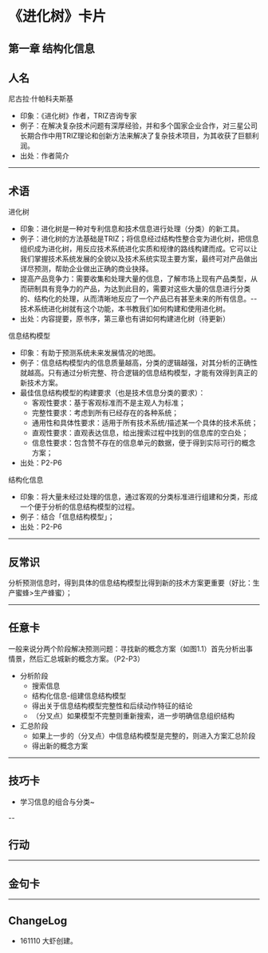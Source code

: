 # 《进化树》卡片




## 第一章 结构化信息



## 人名

尼古拉·什帕科夫斯基

- 印象：《进化树》作者，TRIZ咨询专家
- 例子：在解决复杂技术问题有深厚经验，并和多个国家企业合作，对三星公司长期合作中用TRIZ理论和创新方法来解决了复杂技术项目，为其收获了巨额利润。
- 出处：作者简介



---

## 术语

进化树

- 印象：进化树是一种对专利信息和技术信息进行处理（分类）的新工具。
- 例子：进化树的方法基础是TRIZ；将信息经过结构性整合变为进化树，把信息组织成为进化树，用反应技术系统进化实质和规律的路线构建而成。它可以让我们掌握技术系统发展的全貌以及技术系统实现主要方案，最终可对产品做出详尽预测，帮助企业做出正确的商业抉择。
- 提高产品竞争力：需要收集和处理大量的信息，了解市场上现有产品类型，从而研制具有竞争力的产品，为达到此目的，需要对这些大量的信息进行分类的、结构化的处理，从而清晰地反应了一个产品已有甚至未来的所有信息。--技术系统进化树就有这个功能，本书教我们如何构建和使用进化树。
- 出处：内容提要，原书序，第三章也有讲如何构建进化树（待更新）


信息结构模型

- 印象：有助于预测系统未来发展情况的地图。
- 例子：信息结构模型内的信息质量越高，分类的逻辑越强，对其分析的正确性就越高。只有通过分析完整、符合逻辑的信息结构模型，才能有效得到真正的新技术方案。
- 最佳信息结构模型的构建要求（也是技术信息分类的要求）：
	- 客观性要求：基于客观标准而不是主观人为标准；
	- 完整性要求：考虑到所有已经存在的各种系统；
	- 通用性和具体性要求：适用于所有技术系统/描述某一个具体的技术系统；
	- 直观性要求：直观表达信息，给出搜索过程中找到的信息库的空白处；
	- 信息性要求：包含赞不存在的信息单元的数据，便于得到实际可行的概念方案；
- 出处：P2-P6

结构化信息

- 印象：将大量未经过处理的信息，通过客观的分类标准进行组建和分类，形成一个便于分析的信息结构模型的过程。
- 例子：结合「信息结构模型」；
- 出处：P2-P6



---

## 反常识

分析预测信息时，得到具体的信息结构模型比得到新的技术方案更重要（好比：生产蜜蜂>生产蜂蜜）；

---

## 任意卡

一般来说分两个阶段解决预测问题：寻找新的概念方案（如图1.1）首先分析出事情景，然后汇总城新的概念方案。（P2-P3）

- 分析阶段
	- 搜索信息
	- 结构化信息-组建信息结构模型
	- 得出关于信息结构模型完整性和后续动作特征的结论
	- （分叉点）如果模型不完整则重新搜索，进一步明确信息组织结构
- 汇总阶段
	- 如果上一步的（分叉点）中信息结构模型是完整的，则进入方案汇总阶段
	- 得出新的概念方案

---

## 技巧卡

- 学习信息的组合与分类~

--

## 行动



---

## 金句卡



---


## ChangeLog

- 161110 大虾创建。